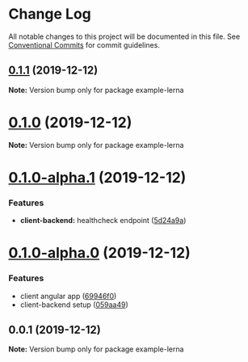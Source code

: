 # Change Log

All notable changes to this project will be documented in this file.
See [Conventional Commits](https://conventionalcommits.org) for commit guidelines.

## [0.1.1](https://github.com/imsergiobernal/example-lerna/compare/v0.1.0...v0.1.1) (2019-12-12)

**Note:** Version bump only for package example-lerna





# [0.1.0](https://github.com/imsergiobernal/example-lerna/compare/v0.1.0-alpha.1...v0.1.0) (2019-12-12)

**Note:** Version bump only for package example-lerna





# [0.1.0-alpha.1](https://github.com/imsergiobernal/example-lerna/compare/v0.1.0-alpha.0...v0.1.0-alpha.1) (2019-12-12)


### Features

* **client-backend:** healthcheck endpoint ([5d24a9a](https://github.com/imsergiobernal/example-lerna/commit/5d24a9acab7bdd1902d77d0f92ade43703830496))






# [0.1.0-alpha.0](https://github.com/imsergiobernal/example-lerna/compare/v0.0.2-alpha.0...v0.1.0-alpha.0) (2019-12-12)


### Features

* client angular app ([69946f0](https://github.com/imsergiobernal/example-lerna/commit/69946f0bd9a4890948b357b22987f652601eab4d))
* client-backend setup ([059aa49](https://github.com/imsergiobernal/example-lerna/commit/059aa49cb2ed61f3e4f20497d35b84fe52fc814e))





## 0.0.1 (2019-12-12)

**Note:** Version bump only for package example-lerna
